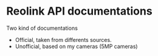 # Reolink API documentations

Two kind of documentations
 * Official, taken from differents sources.
 * Unofficial, based on my cameras (5MP cameras) 
